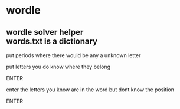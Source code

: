 # wordle
wordle solver helper  
words.txt is a dictionary  
-------------------------------------------------

put periods where there would be any a unknown letter

put letters you do know where they belong

ENTER

enter the letters you know are in the word but dont know the position

ENTER
